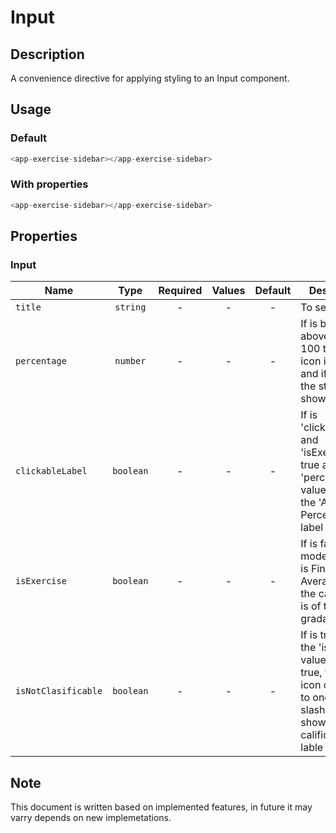 # Input

## Description

A convenience directive for applying styling to an Input component.

## Usage

### Default

```js
<app-exercise-sidebar></app-exercise-sidebar>
```

### With properties

```js
<app-exercise-sidebar></app-exercise-sidebar>
```

## Properties

### Input

| Name                |   Type    | Required | Values | Default | Description                                                                                                                    |
| ------------------- | :-------: | :------: | :----: | :-----: | ------------------------------------------------------------------------------------------------------------------------------ |
| `title`             | `string`  |    -     |   -    |    -    | To set the title                                                                                                               |
| `percentage`        | `number`  |    -     |   -    |    -    | If is below or above than 100 the warn icon is shown and if is 100 the start icon is shown                                     |
| `clickableLabel`    | `boolean` |    -     |   -    |    -    | If is 'clickableLabel' and 'isExercise' are true and 'percentage' value is 0 then the 'Assign Percentage' label is shown       |
| `isExercise`        | `boolean` |    -     |   -    |    -    | If is false the model of card is Final Average, else the card model is of type gradable.                                       |
| `isNotClasificable` | `boolean` |    -     |   -    |    -    | If is true and the 'isExercise' value is also true, the star icon changes to one with a slash and shown "No calificable" lable |

## Note

This document is written based on implemented features, in future it may varry depends on new implemetations.

